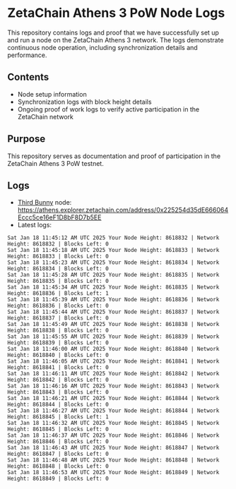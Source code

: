 # ZetaChain Athens 3 PoW Node Logs
This repository contains logs and proof that we have successfully set up and run a node on the ZetaChain Athens 3 network. The logs demonstrate continuous node operation, including synchronization details and performance.

## Contents
- Node setup information
- Synchronization logs with block height details
- Ongoing proof of work logs to verify active participation in the ZetaChain network

## Purpose
This repository serves as documentation and proof of participation in the ZetaChain Athens 3 PoW testnet.

## Logs

- [Third Bunny](https://thirdbunny.xyz/) node: https://athens.explorer.zetachain.com/address/0x225254d35dE666064Eccc5ce16eF1D8bF8D7b5EE
- Latest logs:
```
Sat Jan 18 11:45:12 AM UTC 2025 Your Node Height: 8618832 | Network Height: 8618832 | Blocks Left: 0
Sat Jan 18 11:45:18 AM UTC 2025 Your Node Height: 8618833 | Network Height: 8618833 | Blocks Left: 0
Sat Jan 18 11:45:23 AM UTC 2025 Your Node Height: 8618834 | Network Height: 8618834 | Blocks Left: 0
Sat Jan 18 11:45:28 AM UTC 2025 Your Node Height: 8618835 | Network Height: 8618835 | Blocks Left: 0
Sat Jan 18 11:45:34 AM UTC 2025 Your Node Height: 8618835 | Network Height: 8618836 | Blocks Left: 1
Sat Jan 18 11:45:39 AM UTC 2025 Your Node Height: 8618836 | Network Height: 8618836 | Blocks Left: 0
Sat Jan 18 11:45:44 AM UTC 2025 Your Node Height: 8618837 | Network Height: 8618837 | Blocks Left: 0
Sat Jan 18 11:45:49 AM UTC 2025 Your Node Height: 8618838 | Network Height: 8618838 | Blocks Left: 0
Sat Jan 18 11:45:55 AM UTC 2025 Your Node Height: 8618839 | Network Height: 8618839 | Blocks Left: 0
Sat Jan 18 11:46:00 AM UTC 2025 Your Node Height: 8618840 | Network Height: 8618840 | Blocks Left: 0
Sat Jan 18 11:46:05 AM UTC 2025 Your Node Height: 8618841 | Network Height: 8618841 | Blocks Left: 0
Sat Jan 18 11:46:11 AM UTC 2025 Your Node Height: 8618842 | Network Height: 8618842 | Blocks Left: 0
Sat Jan 18 11:46:16 AM UTC 2025 Your Node Height: 8618843 | Network Height: 8618843 | Blocks Left: 0
Sat Jan 18 11:46:21 AM UTC 2025 Your Node Height: 8618844 | Network Height: 8618844 | Blocks Left: 0
Sat Jan 18 11:46:27 AM UTC 2025 Your Node Height: 8618844 | Network Height: 8618845 | Blocks Left: 1
Sat Jan 18 11:46:32 AM UTC 2025 Your Node Height: 8618845 | Network Height: 8618845 | Blocks Left: 0
Sat Jan 18 11:46:37 AM UTC 2025 Your Node Height: 8618846 | Network Height: 8618846 | Blocks Left: 0
Sat Jan 18 11:46:43 AM UTC 2025 Your Node Height: 8618847 | Network Height: 8618847 | Blocks Left: 0
Sat Jan 18 11:46:48 AM UTC 2025 Your Node Height: 8618848 | Network Height: 8618848 | Blocks Left: 0
Sat Jan 18 11:46:53 AM UTC 2025 Your Node Height: 8618849 | Network Height: 8618849 | Blocks Left: 0
```
